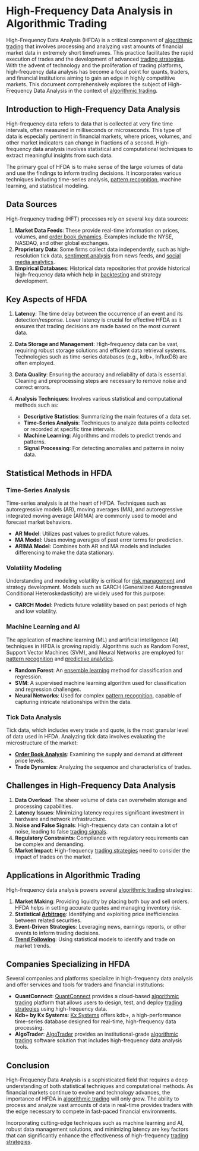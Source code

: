 # High-Frequency Data Analysis in Algorithmic Trading

High-Frequency Data Analysis (HFDA) is a critical component of [algorithmic trading](../a/algorithmic_trading.md) that involves processing and analyzing vast amounts of financial market data in extremely short timeframes. This practice facilitates the rapid execution of trades and the development of advanced [trading strategies](../t/trading_strategies.md). With the advent of technology and the proliferation of trading platforms, high-frequency data analysis has become a focal point for quants, traders, and financial institutions aiming to gain an edge in highly competitive markets. This document comprehensively explores the subject of High-Frequency Data Analysis in the context of [algorithmic trading](../a/algorithmic_trading.md).

## Introduction to High-Frequency Data Analysis

High-frequency data refers to data that is collected at very fine time intervals, often measured in milliseconds or microseconds. This type of data is especially pertinent in financial markets, where prices, volumes, and other market indicators can change in fractions of a second. High-frequency data analysis involves statistical and computational techniques to extract meaningful insights from such data.

The primary goal of HFDA is to make sense of the large volumes of data and use the findings to inform trading decisions. It incorporates various techniques including time-series analysis, [pattern recognition](../p/pattern_recognition.md), machine learning, and statistical modeling.

## Data Sources

High-frequency trading (HFT) processes rely on several key data sources:

1. **Market Data Feeds**: These provide real-time information on prices, volumes, and [order book dynamics](../o/order_book_dynamics.md). Examples include the NYSE, NASDAQ, and other global exchanges.
2. **Proprietary Data**: Some firms collect data independently, such as high-resolution tick data, [sentiment analysis](../s/sentiment_analysis.md) from news feeds, and [social media analytics](../s/social_media_analytics.md).
3. **Empirical Databases**: Historical data repositories that provide historical high-frequency data which help in [backtesting](../b/backtesting.md) and strategy development.

## Key Aspects of HFDA

1. **Latency**: The time delay between the occurrence of an event and its detection/response. Lower latency is crucial for effective HFDA as it ensures that trading decisions are made based on the most current data.

2. **Data Storage and Management**: High-frequency data can be vast, requiring robust storage solutions and efficient data retrieval systems. Technologies such as time-series databases (e.g., kdb+, InfluxDB) are often employed.

3. **Data Quality**: Ensuring the accuracy and reliability of data is essential. Cleaning and preprocessing steps are necessary to remove noise and correct errors.

4. **Analysis Techniques**: Involves various statistical and computational methods such as:
    - **Descriptive Statistics**: Summarizing the main features of a data set.
    - **Time-Series Analysis**: Techniques to analyze data points collected or recorded at specific time intervals.
    - **Machine Learning**: Algorithms and models to predict trends and patterns.
    - **Signal Processing**: For detecting anomalies and patterns in noisy data.

## Statistical Methods in HFDA

### Time-Series Analysis

Time-series analysis is at the heart of HFDA. Techniques such as autoregressive models (AR), moving averages (MA), and autoregressive integrated moving average (ARIMA) are commonly used to model and forecast market behaviors. 

- **AR Model**: Utilizes past values to predict future values.
- **MA Model**: Uses moving averages of past error terms for prediction.
- **ARIMA Model**: Combines both AR and MA models and includes differencing to make the data stationary.

### Volatility Modeling

Understanding and modeling volatility is critical for [risk management](../r/risk_management.md) and strategy development. Models such as GARCH (Generalized Autoregressive Conditional Heteroskedasticity) are widely used for this purpose:

- **GARCH Model**: Predicts future volatility based on past periods of high and low volatility.

### Machine Learning and AI

The application of machine learning (ML) and artificial intelligence (AI) techniques in HFDA is growing rapidly. Algorithms such as Random Forest, Support Vector Machines (SVM), and Neural Networks are employed for [pattern recognition](../p/pattern_recognition.md) and [predictive analytics](../p/predictive_analytics.md).

- **Random Forest**: An [ensemble learning](../e/ensemble_learning.md) method for classification and regression.
- **SVM**: A supervised machine learning algorithm used for classification and regression challenges.
- **Neural Networks**: Used for complex [pattern recognition](../p/pattern_recognition.md), capable of capturing intricate relationships within the data.

### Tick Data Analysis

Tick data, which includes every trade and quote, is the most granular level of data used in HFDA. Analyzing tick data involves evaluating the microstructure of the market:

- **[Order Book Analysis](../o/order_book_analysis.md)**: Examining the supply and demand at different price levels.
- **Trade Dynamics**: Analyzing the sequence and characteristics of trades.

## Challenges in High-Frequency Data Analysis

1. **Data Overload**: The sheer volume of data can overwhelm storage and processing capabilities.
2. **Latency Issues**: Minimizing latency requires significant investment in hardware and network infrastructure.
3. **Noise and False Signals**: High-frequency data can contain a lot of noise, leading to false [trading signals](../t/trading_signals.md).
4. **Regulatory Constraints**: Compliance with regulatory requirements can be complex and demanding.
5. **Market Impact**: High-frequency [trading strategies](../t/trading_strategies.md) need to consider the impact of trades on the market.

## Applications in Algorithmic Trading

High-frequency data analysis powers several [algorithmic trading](../a/algorithmic_trading.md) strategies:

1. **Market Making**: Providing liquidity by placing both buy and sell orders. HFDA helps in setting accurate quotes and managing inventory risk.
2. **Statistical [Arbitrage](../a/arbitrage.md)**: Identifying and exploiting price inefficiencies between related securities.
3. **Event-Driven Strategies**: Leveraging news, earnings reports, or other events to inform trading decisions.
4. **[Trend Following](../t/trend_following.md)**: Using statistical models to identify and trade on market trends.

## Companies Specializing in HFDA

Several companies and platforms specialize in high-frequency data analysis and offer services and tools for traders and financial institutions:

- **QuantConnect**: [QuantConnect](https://www.quantconnect.com/) provides a cloud-based [algorithmic trading](../a/algorithmic_trading.md) platform that allows users to design, test, and deploy [trading strategies](../t/trading_strategies.md) using high-frequency data.
- **Kdb+ by Kx Systems**: [Kx Systems](https://kx.com/) offers kdb+, a high-performance time-series database designed for real-time, high-frequency data processing.
- **AlgoTrader**: [AlgoTrader](https://www.algotrader.com/) provides an institutional-grade [algorithmic trading](../a/algorithmic_trading.md) software solution that includes high-frequency data analysis tools.

## Conclusion

High-Frequency Data Analysis is a sophisticated field that requires a deep understanding of both statistical techniques and computational methods. As financial markets continue to evolve and technology advances, the importance of HFDA in [algorithmic trading](../a/algorithmic_trading.md) will only grow. The ability to process and analyze vast amounts of data in real-time provides traders with the edge necessary to compete in fast-paced financial environments.

Incorporating cutting-edge techniques such as machine learning and AI, robust data management solutions, and minimizing latency are key factors that can significantly enhance the effectiveness of high-frequency [trading strategies](../t/trading_strategies.md).
